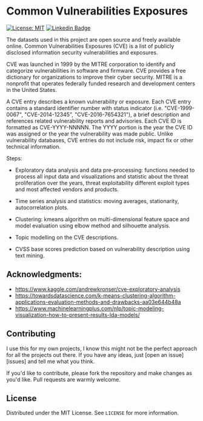 # Common Vulnerabilities Exposures

[![License: MIT](https://img.shields.io/badge/License-MIT-yellow.svg)](https://opensource.org/licenses/MIT) [![Linkedin Badge](https://img.shields.io/badge/-LinkedIn-blue?style=flat-square&logo=Linkedin&logoColor=white&link=https://www.linkedin.com/in/voiculaura/)](https://www.linkedin.com/in/voiculaura/)

The datasets used in this project are open source and freely available online. Common Vulnerabilities Exposures (CVE) is a list of publicly disclosed information security vulnerabilities and exposures.

CVE was launched in 1999 by the MITRE corporation to identify and categorize vulnerabilities in software and firmware. CVE provides a free dictionary for organizations to improve their cyber security. MITRE is a nonprofit that operates federally funded research and development centers in the United States.

A CVE entry describes a known vulnerability or exposure. Each CVE entry contains a standard identifier number with status indicator (i.e. "CVE-1999-0067", "CVE-2014-12345", "CVE-2016-7654321"), a brief description and references related vulnerability reports and advisories. Each CVE ID is formatted as CVE-YYYY-NNNNN. The YYYY portion is the year the CVE ID was assigned or the year the vulnerability was made public. Unlike vulnerability databases, CVE entries do not include risk, impact fix or other technical information.

Steps:

- Exploratory data analysis and data pre-processing: functions needed to process all input data and visualizations and statistic about the threat proliferation over the years, threat exploitability different exploit types and most affected vendors and products.

- Time series analysis and statistics: moving averages, stationarity, autocorrelation plots. 

- Clustering: kmeans algorithm on multi-dimensional feature space and model evaluation using elbow method and silhouette analysis.

- Topic modelling on the CVE descriptions. 

- CVSS base scores prediction based on vulnerability description using text mining.


## Acknowledgments:

- https://www.kaggle.com/andrewkronser/cve-exploratory-analysis
- https://towardsdatascience.com/k-means-clustering-algorithm-applications-evaluation-methods-and-drawbacks-aa03e644b48a
- https://www.machinelearningplus.com/nlp/topic-modeling-visualization-how-to-present-results-lda-models/

## Contributing

I use this for my own projects, I know this might not be the perfect approach for all the projects out there. If you have any ideas, just [open an issue][issues] and tell me what you think.

If you'd like to contribute, please fork the repository and make changes as you'd like. Pull requests are warmly welcome.

## License

Distributed under the MIT License. See `LICENSE` for more information.
